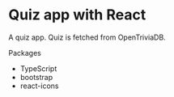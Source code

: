 # Quiz app with React

A quiz app. Quiz is fetched from OpenTriviaDB.

Packages
- TypeScript
- bootstrap
- react-icons
